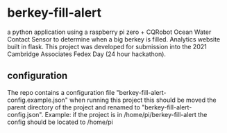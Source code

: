 # berkey-fill-alert
a python application using a raspberry pi zero + CQRobot Ocean Water Contact Sensor to determine when a big berkey is filled.  Analytics website built in flask.  This project was developed for submission into the 2021 Cambridge Associates Fedex Day (24 hour hackathon).

## configuration
The repo contains a configuration file "berkey-fill-alert-config.example.json" when running this project this should be moved the parent directory of the project and renamed to "berkey-fill-alert-config.json".  Example: if the project is in /home/pi/berkey-fill-alert the config should be located to /home/pi
